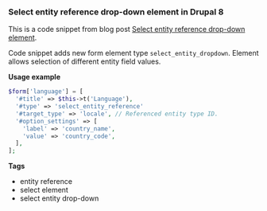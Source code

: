 ### Select entity reference drop-down element in Drupal 8
This is a code snippet from blog post [Select entity reference drop-down element](http://borutpiletic.com/article/select-entity-reference-drop-down-element).

Code snippet adds new form element type `select_entity_dropdown`. Element allows selection of 
different entity field values. 

**Usage example**
```php
$form['language'] = [
  '#title' => $this->t('Language'),
  '#type' => 'select_entity_reference'
  '#target_type' => 'locale', // Referenced entity type ID.
  '#option_settings' => [
    'label' => 'country_name',
    'value' => 'country_code',
  ],
];
```

**Tags**
- entity reference
- select element
- select entity drop-down